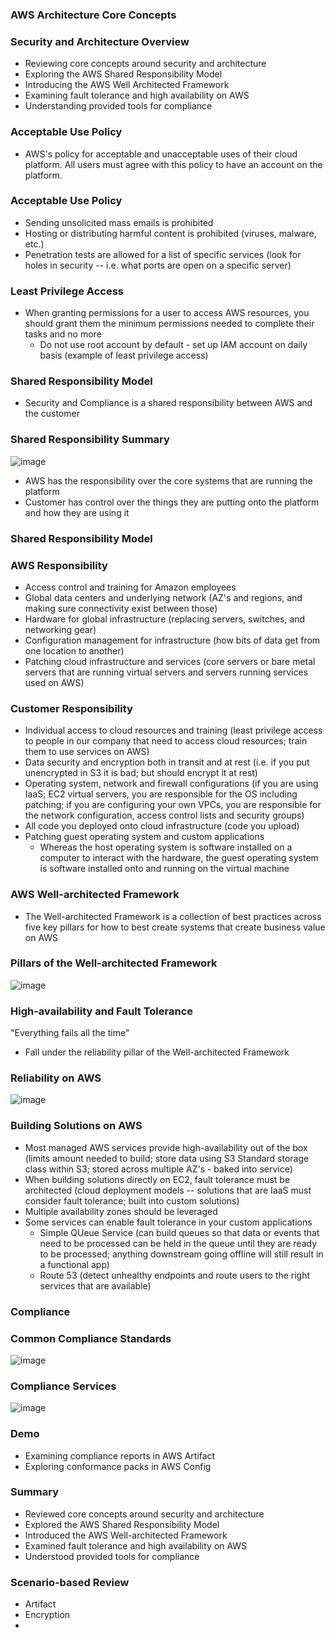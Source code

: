 ### AWS Architecture Core Concepts

### Security and Architecture Overview

* Reviewing core concepts around security and architecture
* Exploring the AWS Shared Responsibility Model
* Introducing the AWS Well Architected Framework
* Examining fault tolerance and high availability on AWS
* Understanding provided tools for compliance

### Acceptable Use Policy

* AWS's policy for acceptable and unacceptable uses of their cloud platform. All users must agree with this policy to have an account on the platform.

### Acceptable Use Policy

* Sending unsolicited mass emails is prohibited
* Hosting or distributing harmful content is prohibited (viruses, malware, etc.)
* Penetration tests are allowed for a list of specific services (look for holes in security -- i.e. what ports are open on a specific server)

### Least Privilege Access

* When granting permissions for a user to access AWS resources, you should grant them the minimum permissions needed to complete their tasks and no more
  * Do not use root account by default - set up IAM account on daily basis (example of least privilege access)

### Shared Responsibility Model

* Security and Compliance is a shared responsibility between AWS and the customer

### Shared Responsibility Summary

![image](https://user-images.githubusercontent.com/114364831/214102258-474efaf6-10e5-47ea-8dbe-4918cc5807f2.png)

* AWS has the responsibility over the core systems that are running the platform
* Customer has control over the things they are putting onto the platform and how they are using it

### Shared Responsibility Model

### AWS Responsibility

* Access control and training for Amazon employees 
* Global data centers and underlying network (AZ's and regions, and making sure connectivity exist between those)
* Hardware for global infrastructure (replacing servers, switches, and networking gear)
* Configuration management for infrastructure (how bits of data get from one location to another)
* Patching cloud infrastructure and services (core servers or bare metal servers that are running virtual servers and servers running services used on AWS)

### Customer Responsibility

* Individual access to cloud resources and training (least privilege access to people in our company that need to access cloud resources; train them to use services on AWS)
* Data security and encryption both in transit and at rest (i.e. if you put unencrypted in S3 it is bad; but should encrypt it at rest)
* Operating system, network and firewall configurations (if you are using IaaS; EC2 virtual servers, you are responsible for the OS including patching; if you are configuring your own VPCs, you are responsible for the network configuration, access control lists and security groups)
* All code you deployed onto cloud infrastructure (code you upload)
* Patching guest operating system and custom applications
  * Whereas the host operating system is software installed on a computer to interact with the hardware, the guest operating system is software installed onto and running on the virtual machine

### AWS Well-architected Framework  

* The Well-architected Framework is a collection of best practices across five key pillars for how to best create systems that create business value on AWS

### Pillars of the Well-architected Framework

![image](https://user-images.githubusercontent.com/114364831/214117366-f5bcb0f6-9472-4856-92d8-6126e9c93c99.png)

### High-availability and Fault Tolerance

"Everything fails all the time"

* Fall under the reliability pillar of the Well-architected Framework

### Reliability on AWS

![image](https://user-images.githubusercontent.com/114364831/214119855-4799588d-2fe7-4d5d-86c3-ee813b1bd809.png)

### Building Solutions on AWS

* Most managed AWS services provide high-availability out of the box (limits amount needed to build; store data using S3 Standard storage class within S3; stored across multiple AZ's - baked into service)
* When building solutions directly on EC2, fault tolerance must be architected (cloud deployment models -- solutions that are IaaS must consider fault tolerance; built into custom solutions)
* Multiple availability zones should be leveraged
* Some services can enable fault tolerance in your custom applications 
  * Simple QUeue Service (can build queues so that data or events that need to be processed can be held in the queue until they are ready to be processed; anything downstream going offline will still result in a functional app)
  * Route 53 (detect unhealthy endpoints and route users to the right services that are available)

### Compliance

### Common Compliance Standards

![image](https://user-images.githubusercontent.com/114364831/214122612-48444728-8a4b-4b95-a613-ab9c3cd09e1b.png)

### Compliance Services

![image](https://user-images.githubusercontent.com/114364831/214123195-dd024cba-ff87-4fd0-b856-eef1536e1bdc.png)

### Demo  

* Examining compliance reports in AWS Artifact
* Exploring conformance packs in AWS Config

### Summary

* Reviewed core concepts around security and architecture
* Explored the AWS Shared Responsibility Model
* Introduced the AWS Well-architected Framework
* Examined fault tolerance and high availability on AWS
* Understood provided tools for compliance

### Scenario-based Review  

* Artifact
* Encryption
* 
